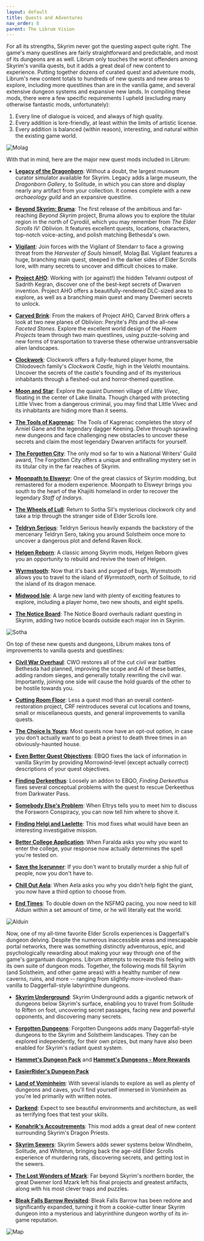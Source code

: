 ```yaml
---
layout: default
title: Quests and Adventures
nav_order: 8
parent: The Librum Vision
---
```

For all its strengths, Skyrim never got the questing aspect quite right. The game's many questlines are fairly straightforward and predictable, and most of its dungeons are as well. Librum only touches the worst offenders among Skyrim's vanilla quests, but it adds a great deal of new content to experience. Putting together dozens of curated quest and adventure mods, Librum's new content totals to hundreds of new quests and new areas to explore, including more questlines than are in the vanilla game, and several extensive dungeon systems and expansive new lands. In compiling these mods, there were a few specific requirements I upheld (excluding many otherwise fantastic mods, unfortunately):

1. Every line of dialogue is voiced, and always of high quality.
2. Every addition is lore-friendly, at least within the limits of artistic license.
3. Every addition is balanced (within reason), interesting, and natural within the existing game world.

![Molag](molag.jpg?raw=true)

With that in mind, here are the major new quest mods included in Librum:

- [**Legacy of the Dragonborn**](https://www.nexusmods.com/skyrimspecialedition/mods/11802): Without a doubt, the largest museum curator simulator available for Skyrim. Legacy adds a large museum, the *Dragonborn Gallery*, to Solitude, in which you can store and display nearly any artifact from your collection. It comes complete with a new *archaeology guild* and an expansive questline.

- [**Beyond Skyrim: Bruma**](https://www.nexusmods.com/skyrimspecialedition/mods/10917): The first release of the ambitious and far-reaching *Beyond Skyrim* project, Bruma allows you to explore the titular region in the north of Cyrodiil, which you may remember from *The Elder Scrolls IV: Oblivion*. It features excellent quests, locations, characters, top-notch voice-acting, and polish matching Bethesda's own.

- [**Vigilant**](https://www.nexusmods.com/skyrimspecialedition/mods/11849): Join forces with the Vigilant of Stendarr to face a growing threat from the *Harvester of Souls* himself, Molag Bal. Vigilant features a huge, branching main quest, steeped in the darker sides of Elder Scrolls lore, with many secrets to uncover and difficult choices to make.

- [**Project AHO**](https://www.nexusmods.com/skyrimspecialedition/mods/15996): Working with (or against!) the hidden Telvanni outpost of Sadrith Kegran, discover one of the best-kept secrets of Dwarven invention. Project AHO offers a beautifully-rendered DLC-sized area to explore, as well as a branching main quest and many Dwemeri secrets to unlock.

- [**Carved Brink**](https://www.nexusmods.com/skyrimspecialedition/mods/24351): From the makers of Project AHO, Carved Brink offers a look at two new planes of Oblivion: Peryite's *Pits* and the all-new *Faceted Stones*. Explore the excellent world design of the *Haem Projects* team through two main questlines, using puzzle-solving and new forms of transportation to traverse these otherwise untransversable alien landscapes.

- [**Clockwork**](https://www.nexusmods.com/skyrimspecialedition/mods/4155): Clockwork offers a fully-featured player home, the Chlodovech family's *Clockwork Castle*, high in the Velothi mountains. Uncover the secrets of the castle's founding and of its mysterious inhabitants through a fleshed-out and horror-themed questline.

- [**Moon and Star**](https://www.nexusmods.com/skyrimspecialedition/mods/4301): Explore the quaint Dunmeri village of *Little Vivec*, floating in the center of Lake Ilinalta. Though charged with protecting Little Vivec from a dangerous criminal, you may find that Little Vivec and its inhabitants are hiding more than it seems.

- [**The Tools of Kagrenac**](https://www.nexusmods.com/skyrimspecialedition/mods/14168): The Tools of Kagrenac completes the story of Arniel Gane and the legendary dagger Keening. Delve through sprawling new dungeons and face challenging new obstacles to uncover these secrets and claim the most legendary Dwarven artifacts for yourself.

- [**The Forgotten City**](https://www.nexusmods.com/skyrimspecialedition/mods/1179): The only mod so far to win a National Writers' Guild award, The Forgotten City offers a unique and enthralling mystery set in its titular city in the far reaches of Skyrim.

- [**Moonpath to Elsweyr**](https://www.nexusmods.com/skyrimspecialedition/mods/4341): One of the great classics of Skyrim modding, but remastered for a modern experience. Moonpath to Elsweyr brings you south to the heart of the Khajiiti homeland in order to recover the legendary *Staff of Indarys*.

- [**The Wheels of Lull**](https://www.nexusmods.com/skyrimspecialedition/mods/748): Return to Sotha Sil's mysterious clockwork city and take a trip through the stranger side of Elder Scrolls lore.

- [**Teldryn Serious**](https://www.nexusmods.com/skyrimspecialedition/mods/5541): Teldryn Serious heavily expands the backstory of the mercenary Teldryn Sero, taking you around Solstheim once more to uncover a dangerous plot and defend Raven Rock.

- [**Helgen Reborn**](https://www.nexusmods.com/skyrimspecialedition/mods/5673): A classic among Skyrim mods, Helgen Reborn gives you an opportunity to rebuild and revive the town of Helgen.

- [**Wyrmstooth**](https://www.nexusmods.com/skyrimspecialedition/mods/45565): Now that it's back and purged of bugs, Wyrmstooth allows you to travel to the island of *Wyrmstooth*, north of Solitude, to rid the island of its dragon menace.

- [**Midwood Isle**](https://www.nexusmods.com/skyrimspecialedition/mods/28120): A large new land with plenty of exciting features to explore, including a player home, two new shouts, and eight spells.

- [**The Notice Board**](https://www.nexusmods.com/skyrimspecialedition/mods/3218): The Notice Board overhauls radiant questing in Skyrim, adding two notice boards outside each major inn in Skyrim.

![Sotha](sotha.jpg?raw=true)

On top of these new quests and dungeons, Librum makes tons of improvements to vanilla quests and questlines:

- [**Civil War Overhaul**](https://www.nexusmods.com/skyrimspecialedition/mods/37906): CWO restores all of the cut civil war battles Bethesda had planned, improving the scope and AI of these battles, adding random sieges, and generally totally rewriting the civil war. Importantly, joining one side will cause the hold guards of the other to be hostile towards you.

- [**Cutting Room Floor**](https://www.nexusmods.com/skyrimspecialedition/mods/276): Less a quest mod than an overall content-restoration project, CRF reintroduces several cut locations and towns, small or miscellaneous quests, and general improvements to vanilla quests.

- [**The Choice Is Yours**](https://www.nexusmods.com/skyrimspecialedition/mods/3850): Most quests now have an opt-out option, in case you don't actually want to go beat a priest to death three times in an obviously-haunted house.

- [**Even Better Quest Objectives**](https://www.nexusmods.com/skyrimspecialedition/mods/159): EBQO fixes the lack of information in vanilla Skyrim by providing Morrowind-level (except actually correct) descriptions of your quest objectives.

- [**Finding Derkeethus**](https://www.nexusmods.com/skyrimspecialedition/mods/19550): Loosely an addon to EBQO, *Finding Derkeethus* fixes several conceptual problems with the quest to rescue Derkeethus from Darkwater Pass.

- [**Somebody Else's Problem**](https://www.nexusmods.com/skyrimspecialedition/mods/43850): When Eltrys tells you to meet him to discuss the Forsworn Conspiracy, you can now tell him where to shove it.

- [**Finding Helgi and Laelette**](https://www.nexusmods.com/skyrimspecialedition/mods/28973): This mod fixes what would have been an interesting investigative mission.

- [**Better College Application**](https://www.nexusmods.com/skyrimspecialedition/mods/5272): When Faralda asks you why you want to enter the college, your response now actually determines the spell you're tested on.

- [**Save the Icerunner**](https://www.nexusmods.com/skyrimspecialedition/mods/34681): If you don't want to brutally murder a ship full of people, now you don't have to.

- [**Chill Out Aela**](https://www.nexusmods.com/skyrimspecialedition/mods/31949): When Aela asks you why you didn't help fight the giant, you now have a third option to choose from.

- [**End Times**](https://www.nexusmods.com/skyrimspecialedition/mods/39201): To double down on the NSFMQ pacing, you now need to kill Alduin within a set amount of time, or he will literally eat the world.

![Alduin](Alduin.jpeg?raw=true)

Now, one of my all-time favorite Elder Scrolls experiences is Daggerfall's dungeon delving. Despite the numerous inaccessible areas and inescapable portal networks, there was something distinctly adventurous, epic, and psychologically rewarding about making your way through one of the game's gargantuan dungeons. Librum attempts to recreate this feeling with its own suite of dungeon mods. Together, the following mods fill Skyrim (and Solstheim, and other game areas) with a healthy number of new caverns, ruins, and more -- ranging from slightly-more-involved-than-vanilla to Daggerfall-style labyrinthine dungeons.

- [**Skyrim Underground**](https://www.nexusmods.com/skyrimspecialedition/mods/131): Skyrim Underground adds a gigantic network of dungeons below Skyrim's surface, enabling you to travel from Solitude to Riften on foot, uncovering secret passages, facing new and powerful opponents, and discovering many secrets.

- [**Forgotten Dungeons**](https://www.nexusmods.com/skyrimspecialedition/mods/449): Forgotten Dungeons adds many Daggerfall-style dungeons to the Skyrim and Solstheim landscapes. They can be explored independently, for their own prizes, but many have also been enabled for Skyrim's radiant quest system.

- [**Hammet's Dungeon Pack**](https://www.nexusmods.com/skyrimspecialedition/mods/12186) and [**Hammet's Dungeons - More Rewards**](https://www.nexusmods.com/skyrimspecialedition/mods/23455)

- [**EasierRider's Dungeon Pack**](https://www.nexusmods.com/skyrimspecialedition/mods/23455)

- [**Land of Vominheim**](https://www.nexusmods.com/skyrimspecialedition/mods/31472): With several islands to explore as well as plenty of dungeons and caves, you'll find yourself immersed in Vominheim as you're led primarily with written notes.

- [**Darkend**](https://www.nexusmods.com/skyrimspecialedition/mods/10423): Expect to see beautiful environments and architecture, as well as terrifying foes that test your skills.

- [**Konahrik's Accoutrements**](https://www.nexusmods.com/skyrimspecialedition/mods/22206): This mod adds a great deal of new content surrounding Skyrim's Dragon Priests.

- [**Skyrim Sewers**](https://www.nexusmods.com/skyrimspecialedition/mods/9320): Skyrim Sewers adds sewer systems below Windhelm, Solitude, and Whiterun, bringing back the age-old Elder Scrolls experience of murdering rats, discovering secrets, and getting lost in the sewers.

- [**The Lost Wonders of Mzark**](https://www.nexusmods.com/skyrimspecialedition/mods/40674): Far beyond Skyrim's northern border, the great Dwemer lord Mzark left his final projects and greatest artifacts, along with his most clever traps and puzzles.

- [**Bleak Falls Barrow Revisited**](https://www.nexusmods.com/skyrimspecialedition/mods/33251): Bleak Falls Barrow has been redone and significantly expanded, turning it from a cookie-cutter linear Skyrim dungeon into a mysterious and labyrinthine dungeon worthy of its in-game reputation.

![Map](map.jpg?raw=true)
